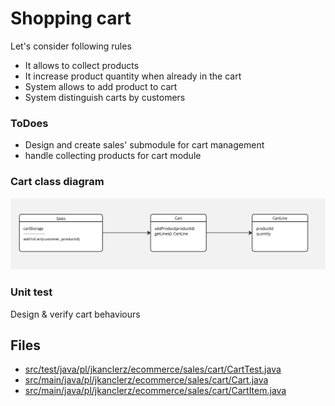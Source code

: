 # Shopping cart
Let's consider following rules
* It allows to collect products
* It increase product quantity when already in the cart
* System allows to add product to cart
* System distinguish carts by customers

### ToDoes
- Design and create sales' submodule for cart management
- handle collecting products for cart module

### Cart class diagram
![Cart Class diagram](assets/09__cart-class-diagram.jpg)

### Unit test
Design & verify cart behaviours 


## Files
* [src/test/java/pl/jkanclerz/ecommerce/sales/cart/CartTest.java](../src/test/java/pl/ihorsavchak/ecommerce/sales/cart/CartTest.java)
* [src/main/java/pl/jkanclerz/ecommerce/sales/cart/Cart.java](../src/main/java/pl/ihorsavchak/ecommerce/sales/cart/Cart.java)
* [src/main/java/pl/jkanclerz/ecommerce/sales/cart/CartItem.java](../src/main/java/pl/ihorsavchak/ecommerce/sales/cart/CartItem.java)
